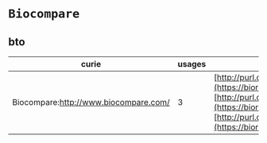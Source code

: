 # `Biocompare`

## bto

| curie                                 |   usages | nodes                                                                                                                                                                                                                                                                                                                                             |
|---------------------------------------|----------|---------------------------------------------------------------------------------------------------------------------------------------------------------------------------------------------------------------------------------------------------------------------------------------------------------------------------------------------------|
| Biocompare:http://www.biocompare.com/ |        3 | [http://purl.obolibrary.org/obo/BTO:0005267](https://bioregistry.io/http://purl.obolibrary.org/obo/BTO:0005267), [http://purl.obolibrary.org/obo/BTO:0005480](https://bioregistry.io/http://purl.obolibrary.org/obo/BTO:0005480), [http://purl.obolibrary.org/obo/BTO:0006075](https://bioregistry.io/http://purl.obolibrary.org/obo/BTO:0006075) |
